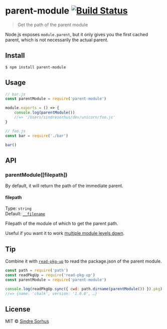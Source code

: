 # parent-module [![Build Status](https://travis-ci.org/sindresorhus/parent-module.svg?branch=master)](https://travis-ci.org/sindresorhus/parent-module)

> Get the path of the parent module

Node.js exposes `module.parent`, but it only gives you the first cached parent, which is not necessarily the actual parent.

## Install

```
$ npm install parent-module
```

## Usage

```js
// bar.js
const parentModule = require('parent-module')

module.exports = () => {
	console.log(parentModule())
	//=> '/Users/sindresorhus/dev/unicorn/foo.js'
}
```

```js
// foo.js
const bar = require('./bar')

bar()
```

## API

### parentModule([filepath])

By default, it will return the path of the immediate parent.

#### filepath

Type: `string`<br>
Default: [`__filename`](https://nodejs.org/api/globals.html#globals_filename)

Filepath of the module of which to get the parent path.

Useful if you want it to work [multiple module levels down](https://github.com/sindresorhus/parent-module/tree/master/fixtures/filepath).

## Tip

Combine it with [`read-pkg-up`](https://github.com/sindresorhus/read-pkg-up) to read the package.json of the parent module.

```js
const path = require('path')
const readPkgUp = require('read-pkg-up')
const parentModule = require('parent-module')

console.log(readPkgUp.sync({ cwd: path.dirname(parentModule()) }).pkg)
//=> {name: 'chalk', version: '1.0.0', …}
```

## License

MIT © [Sindre Sorhus](https://sindresorhus.com)
